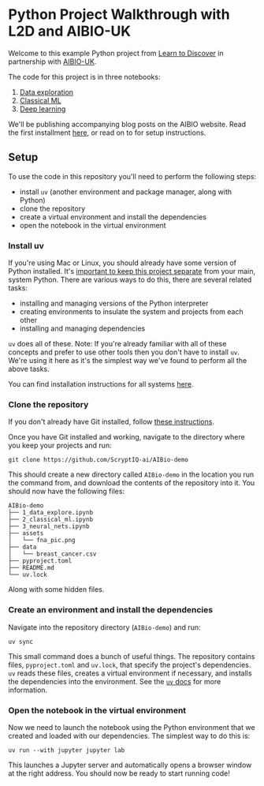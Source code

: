 # Python Project Walkthrough with L2D and AIBIO-UK

Welcome to this example Python project from [Learn to Discover](https://learntodiscover.ai/) in partnership with [AIBIO-UK](https://aibio.ac.uk/).

The code for this project is in three notebooks: 
1. [Data exploration](1_data_explore.ipynb)
2. [Classical ML](2_classical_ml.ipynb)
3. [Deep learning](3_neural_nets.ipynb)

We'll be publishing accompanying blog posts on the AIBIO website. Read the first installment [here](https://aibio.ac.uk/blog/python-project-walkthrough-with-l2d-1/), or read on to for setup instructions. 

## Setup

To use the code in this repository you'll need to perform the following steps:
- install `uv` (another environment and package manager, along with Python)
- clone the repository
- create a virtual environment and install the dependencies 
- open the notebook in the virtual environment

### Install uv

If you're using Mac or Linux, you should already have some version of Python installed. It's [important to keep this project separate](https://aibio.ac.uk/blog/why-do-we-use-python-environments/) from your main, system Python. There are various ways to do this, there are several related tasks: 
- installing and managing versions of the Python interpreter
- creating environments to insulate the system and projects from each other 
- installing and managing dependencies

`uv` does all of these. Note: If you're already familiar with all of these concepts and prefer to use other tools then you don't have to install `uv`. We're using it here as it's the simplest way we've found to perform all the above tasks. 

You can find installation instructions for all systems [here](https://docs.astral.sh/uv/getting-started/installation/#standalone-installer).

### Clone the repository

If you don't already have Git installed, follow [these instructions](https://github.com/git-guides/install-git). 

Once you have Git installed and working, navigate to the directory where you keep your projects and run:

```
git clone https://github.com/ScryptIQ-ai/AIBio-demo
```

This should create a new directory called `AIBio-demo` in the location you run the command from, and download the contents of the repository into it. You should now have the following files:

```
AIBio-demo
├── 1_data_explore.ipynb
├── 2_classical_ml.ipynb
├── 3_neural_nets.ipynb
├── assets
│   └── fna_pic.png
├── data
│   └── breast_cancer.csv
├── pyproject.toml
├── README.md
└── uv.lock
```

Along with some hidden files. 

### Create an environment and install the dependencies 

Navigate into the repository directory (`AIBio-demo`) and run:

```
uv sync
```

This small command does a bunch of useful things. The repository contains files, `pyproject.toml` and `uv.lock`, that specify the project's dependencies. `uv` reads these files, creates a virtual environment if necessary, and installs the dependencies into the environment. See the [`uv` docs](https://docs.astral.sh/uv/guides/projects/) for more information. 

### Open the notebook in the virtual environment

Now we need to launch the notebook using the Python environment that we created and loaded with our dependencies. The simplest way to do this is:

```
uv run --with jupyter jupyter lab
```

This launches a Jupyter server and automatically opens a browser window at the right address. You should now be ready to start running code!